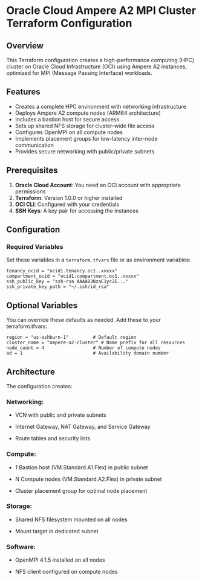 # Oracle Cloud Ampere A2 MPI Cluster Terraform Configuration

## Overview
This Terraform configuration creates a high-performance computing (HPC) cluster on Oracle Cloud Infrastructure (OCI) using Ampere A2 instances, optimized for MPI (Message Passing Interface) workloads.

## Features
- Creates a complete HPC environment with networking infrastructure  
- Deploys Ampere A2 compute nodes (ARM64 architecture)  
- Includes a bastion host for secure access  
- Sets up shared NFS storage for cluster-wide file access  
- Configures OpenMPI on all compute nodes  
- Implements placement groups for low-latency inter-node communication  
- Provides secure networking with public/private subnets  

## Prerequisites
1. **Oracle Cloud Account**: You need an OCI account with appropriate permissions  
2. **Terraform**: Version 1.0.0 or higher installed  
3. **OCI CLI**: Configured with your credentials  
4. **SSH Keys**: A key pair for accessing the instances  

## Configuration
### Required Variables
Set these variables in a `terraform.tfvars` file or as environment variables:

```hcl
tenancy_ocid = "ocid1.tenancy.oc1..xxxxx"
compartment_ocid = "ocid1.compartment.oc1..xxxxx"
ssh_public_key = "ssh-rsa AAAAB3NzaC1yc2E..."
ssh_private_key_path = "~/.ssh/id_rsa"
```


## Optional Variables
You can override these defaults as needed. Add these to your terraform.tfvars:

```hcl
region = "us-ashburn-1"         # Default region
cluster_name = "ampere-a2-cluster" # Name prefix for all resources
node_count = 4                  # Number of compute nodes
ad = 1                          # Availability domain number
```


## Architecture
The configuration creates:

### Networking:

- VCN with public and private subnets

- Internet Gateway, NAT Gateway, and Service Gateway

- Route tables and security lists

### Compute:

- 1 Bastion host (VM.Standard.A1.Flex) in public subnet

- N Compute nodes (VM.Standard.A2.Flex) in private subnet

- Cluster placement group for optimal node placement

### Storage:

- Shared NFS filesystem mounted on all nodes

- Mount target in dedicated subnet

### Software:

- OpenMPI 4.1.5 installed on all nodes

- NFS client configured on compute nodes